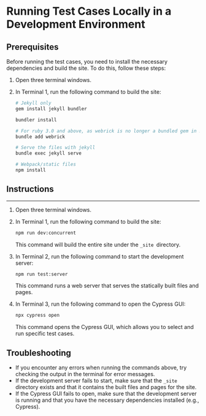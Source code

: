 # Running Test Cases Locally in a Development Environment

## Prerequisites

Before running the test cases, you need to install the necessary dependencies and build the site. To do this, follow these steps:

1.  Open three terminal windows.
2.  In Terminal 1, run the following command to build the site:

    ```sh
    # Jekyll only
    gem install jekyll bundler

    bundler install

    # For ruby 3.0 and above, as webrick is no longer a bundled gem in Ruby3.0
    bundle add webrick

    # Serve the files with jekyll
    bundle exec jekyll serve

    # Webpack/static files
    npm install
    ```

## Instructions

---

1.  Open three terminal windows.
2.  In Terminal 1, run the following command to build the site:

    ```sh
    npm run dev:concurrent
    ```

    This command will build the entire site under the `_site `directory.

3.  In Terminal 2, run the following command to start the development server:

    ```sh
    npm run test:server
    ```

    This command runs a web server that serves the statically built files and pages.

4.  In Terminal 3, run the following command to open the Cypress GUI:

    ```sh
    npx cypress open
    ```

    This command opens the Cypress GUI, which allows you to select and run specific test cases.

## Troubleshooting

- If you encounter any errors when running the commands above, try checking the output in the terminal for error messages.
- If the development server fails to start, make sure that the `_site` directory exists and that it contains the built files and pages for the site.
- If the Cypress GUI fails to open, make sure that the development server is running and that you have the necessary dependencies installed (e.g., Cypress).
